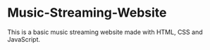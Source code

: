 # Music-Streaming-Website
This is a basic music streaming website made with HTML, CSS and JavaScript. 
